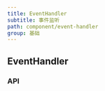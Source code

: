 ```yaml
---
title: EventHandler
subtitle: 事件监听
path: component/event-handler
group: 基础
---
```


## EventHandler

### API
